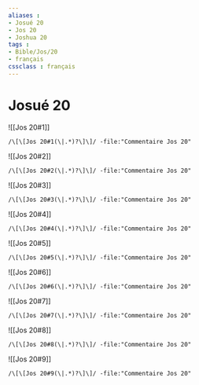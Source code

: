 ```yaml
---
aliases : 
- Josué 20
- Jos 20
- Joshua 20
tags : 
- Bible/Jos/20
- français
cssclass : français
---
```


# Josué 20

![[Jos 20#1]]

```query
/\[\[Jos 20#1(\|.*)?\]\]/ -file:"Commentaire Jos 20"
```

![[Jos 20#2]]

```query
/\[\[Jos 20#2(\|.*)?\]\]/ -file:"Commentaire Jos 20"
```

![[Jos 20#3]]

```query
/\[\[Jos 20#3(\|.*)?\]\]/ -file:"Commentaire Jos 20"
```

![[Jos 20#4]]

```query
/\[\[Jos 20#4(\|.*)?\]\]/ -file:"Commentaire Jos 20"
```

![[Jos 20#5]]

```query
/\[\[Jos 20#5(\|.*)?\]\]/ -file:"Commentaire Jos 20"
```

![[Jos 20#6]]

```query
/\[\[Jos 20#6(\|.*)?\]\]/ -file:"Commentaire Jos 20"
```

![[Jos 20#7]]

```query
/\[\[Jos 20#7(\|.*)?\]\]/ -file:"Commentaire Jos 20"
```

![[Jos 20#8]]

```query
/\[\[Jos 20#8(\|.*)?\]\]/ -file:"Commentaire Jos 20"
```

![[Jos 20#9]]

```query
/\[\[Jos 20#9(\|.*)?\]\]/ -file:"Commentaire Jos 20"
```

